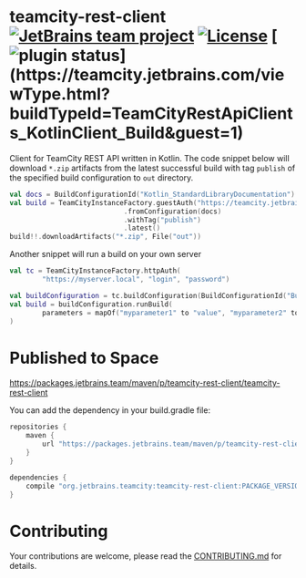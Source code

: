 # teamcity-rest-client [![JetBrains team project](http://jb.gg/badges/team.svg)](https://confluence.jetbrains.com/display/ALL/JetBrains+on+GitHub) [![License](https://img.shields.io/badge/License-Apache%202.0-blue.svg)](https://opensource.org/licenses/Apache-2.0) [![plugin status](https://teamcity.jetbrains.com/app/rest/builds/buildType:(id:TeamCityPluginsByJetBrains_TeamCityKubernetesPlugin_Build)/statusIcon.svg)](https://teamcity.jetbrains.com/viewType.html?buildTypeId=TeamCityRestApiClients_KotlinClient_Build&guest=1)

Client for TeamCity REST API written in Kotlin. The code snippet below will download `*.zip` artifacts from the latest successful build with tag `publish` of the specified build configuration to `out` directory.
```kotlin
val docs = BuildConfigurationId("Kotlin_StandardLibraryDocumentation")
val build = TeamCityInstanceFactory.guestAuth("https://teamcity.jetbrains.com").builds()
                            .fromConfiguration(docs)
                            .withTag("publish")
                            .latest()
build!!.downloadArtifacts("*.zip", File("out"))
```

Another snippet will run a build on your own server
```kotlin
val tc = TeamCityInstanceFactory.httpAuth(
        "https://myserver.local", "login", "password")

val buildConfiguration = tc.buildConfiguration(BuildConfigurationId("BuildConfId"))
val build = buildConfiguration.runBuild(
        parameters = mapOf("myparameter1" to "value", "myparameter2" to "value")
)
```
# Published to Space
https://packages.jetbrains.team/maven/p/teamcity-rest-client/teamcity-rest-client


You can add the dependency in your build.gradle file:

```gradle
repositories {
    maven {
        url "https://packages.jetbrains.team/maven/p/teamcity-rest-client/teamcity-rest-client"
    }
}

dependencies {
    compile "org.jetbrains.teamcity:teamcity-rest-client:PACKAGE_VERSION"
}
```

# Contributing

Your contributions are welcome, please read the [CONTRIBUTING.md](CONTRIBUTING.md) for details. 
